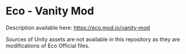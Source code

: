 # Eco - Vanity Mod

Description available here: https://eco.mod.io/vanity-mod

Sources of Unity assets are not available in this repository as they are modifications of Eco Official files.
